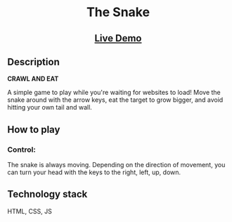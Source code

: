 <h1 align="center">The Snake</h1>

<h2 align="center"><a  href="http://maxsupn0.beget.tech/">Live Demo</a></h2>


## Description

**CRAWL AND EAT**

<p align="center">

A simple game to play while you're waiting for websites to load! Move the snake around with the arrow keys, eat the target to grow bigger, and avoid hitting your own tail and wall.
## How to play

### Control:

The snake is always moving. Depending on the direction of movement, you can turn your head with the keys to the right, left, up, down.

## Technology stack

HTML, CSS, JS
